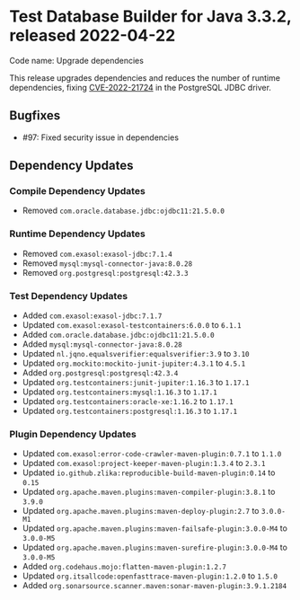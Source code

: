 # Test Database Builder for Java 3.3.2, released 2022-04-22

Code name: Upgrade dependencies

This release upgrades dependencies and reduces the number of runtime dependencies, fixing [CVE-2022-21724](https://ossindex.sonatype.org/vulnerability/0f319d1b-e964-4471-bded-db3aeb3c3a29?component-type=maven&component-name=org.postgresql.postgresql&utm_source=ossindex-client&utm_medium=integration&utm_content=1.1.1) in the PostgreSQL JDBC driver.

## Bugfixes

* #97: Fixed security issue in dependencies

## Dependency Updates

### Compile Dependency Updates

* Removed `com.oracle.database.jdbc:ojdbc11:21.5.0.0`

### Runtime Dependency Updates

* Removed `com.exasol:exasol-jdbc:7.1.4`
* Removed `mysql:mysql-connector-java:8.0.28`
* Removed `org.postgresql:postgresql:42.3.3`

### Test Dependency Updates

* Added `com.exasol:exasol-jdbc:7.1.7`
* Updated `com.exasol:exasol-testcontainers:6.0.0` to `6.1.1`
* Added `com.oracle.database.jdbc:ojdbc11:21.5.0.0`
* Added `mysql:mysql-connector-java:8.0.28`
* Updated `nl.jqno.equalsverifier:equalsverifier:3.9` to `3.10`
* Updated `org.mockito:mockito-junit-jupiter:4.3.1` to `4.5.1`
* Added `org.postgresql:postgresql:42.3.4`
* Updated `org.testcontainers:junit-jupiter:1.16.3` to `1.17.1`
* Updated `org.testcontainers:mysql:1.16.3` to `1.17.1`
* Updated `org.testcontainers:oracle-xe:1.16.2` to `1.17.1`
* Updated `org.testcontainers:postgresql:1.16.3` to `1.17.1`

### Plugin Dependency Updates

* Updated `com.exasol:error-code-crawler-maven-plugin:0.7.1` to `1.1.0`
* Updated `com.exasol:project-keeper-maven-plugin:1.3.4` to `2.3.1`
* Updated `io.github.zlika:reproducible-build-maven-plugin:0.14` to `0.15`
* Updated `org.apache.maven.plugins:maven-compiler-plugin:3.8.1` to `3.9.0`
* Updated `org.apache.maven.plugins:maven-deploy-plugin:2.7` to `3.0.0-M1`
* Updated `org.apache.maven.plugins:maven-failsafe-plugin:3.0.0-M4` to `3.0.0-M5`
* Updated `org.apache.maven.plugins:maven-surefire-plugin:3.0.0-M4` to `3.0.0-M5`
* Added `org.codehaus.mojo:flatten-maven-plugin:1.2.7`
* Updated `org.itsallcode:openfasttrace-maven-plugin:1.2.0` to `1.5.0`
* Added `org.sonarsource.scanner.maven:sonar-maven-plugin:3.9.1.2184`
